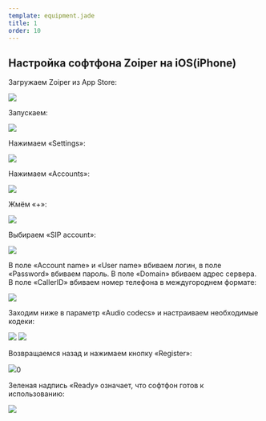 ```yaml
--- 
template: equipment.jade
title: 1
order: 10
---
```


## Настройка софтфона Zoiper на iOS(iPhone)
Загружаем Zoiper из App Store:

![](1.png)

Запускаем:

![](2.png)

Нажимаем «Settings»:

![](3.png)

Нажимаем «Accounts»:

![](4.png)

Жмём «+»:

![](5.png)

Выбираем «SIP account»:

![](6.png)

В поле «Account name» и «User name» вбиваем логин, в поле «Password» вбиваем пароль. В поле «Domain» вбиваем адрес сервера. В поле «CallerID» вбиваем номер телефона в междугороднем формате:

![](7.png)

Заходим ниже в параметр «Audio codecs» и настраиваем необходимые кодеки:

![](8.png)
![](9.png)

Возвращаемся назад и нажимаем кнопку «Register»:

![](10.png)0

Зеленая надпись «Ready» означает, что софтфон готов к использованию:

![](11.png)